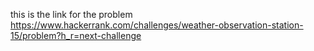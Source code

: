 this is the link for the problem 
https://www.hackerrank.com/challenges/weather-observation-station-15/problem?h_r=next-challenge